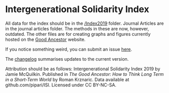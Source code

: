 # Intergenerational Solidarity Index

All data for the index should be in the [/Index2019](https://github.com/pipari/ISI/tree/master/Index2019) folder. Journal Articles are in the journal articles folder. The methods in these are now, however, outdated. The other files are for creating graphs and figures currently hosted on the [Good Ancestor](https://romankrznaric.com/good-ancestor/intergenerational-solidarity-index) website.

If you notice something weird, you can submit an issue [here](https://github.com/pipari/ISI/issues).

The [changelog](https://github.com/pipari/ISI/blob/master/Index2019/changelog.md) summarises updates to the current version.

Attribution should be as follows: Intergenerational Solidarity Index 2019 by Jamie McQuilkin. Published in _The Good Ancestor: How to Think Long Term in a Short-Term World_ by Roman Krznaric. Data available at github.com/pipari/ISI. Licensed under CC BY-NC-SA.
